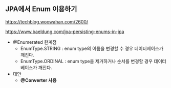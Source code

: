 ## JPA에서 Enum 이용하기

https://techblog.woowahan.com/2600/

https://www.baeldung.com/jpa-persisting-enums-in-jpa

* @Enumerated 한계점
  * EnumType.STRING : enum type의 이름을 변경할 수 경우 데이터베이스가 깨진다.
  * EnumType.ORDINAL : enum type을 제거하거나 순서를 변경할 경우 데이터베이스가 깨진다.
* 대안
  * **@Converter 사용**

